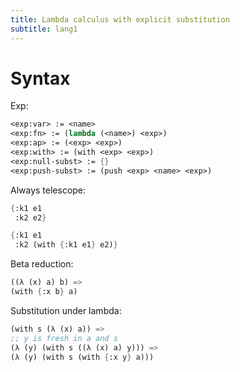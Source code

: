 ```yaml
---
title: Lambda calculus with explicit substitution
subtitle: lang1
---
```


# Syntax

Exp:

```scm
<exp:var> := <name>
<exp:fn> := (lambda (<name>) <exp>)
<exp:ap> := (<exp> <exp>)
<exp:with> := (with <exp> <exp>)
<exp:null-subst> := {}
<exp:push-subst> := (push <exp> <name> <exp>)
```

Always telescope:

```scm
{:k1 e1
 :k2 e2}

{:k1 e1
 :k2 (with {:k1 e1} e2)}
```

Beta reduction:

```scm
((λ (x) a) b) =>
(with {:x b} a)
```

Substitution under lambda:

```scm
(with s (λ (x) a)) =>
;; y is fresh in a and s
(λ (y) (with s ((λ (x) a) y))) =>
(λ (y) (with s (with {:x y} a)))
```

